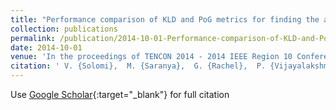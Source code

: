 ```yaml
---
title: "Performance comparison of KLD and PoG metrics for finding the acoustic similarity between phonemes for the development of a polyglot synthesizer"
collection: publications
permalink: /publication/2014-10-01-Performance-comparison-of-KLD-and-PoG-metrics-for-finding-the-acoustic-similarity-between-phonemes-for-the-development-of-a-polyglot-synthesizer
date: 2014-10-01
venue: 'In the proceedings of TENCON 2014 - 2014 IEEE Region 10 Conference'
citation: ' V. {Solomi},  M. {Saranya},  G. {Rachel},  P. {Vijayalakshmi},  T. {Nagarajan}, &quot;Performance comparison of KLD and PoG metrics for finding the acoustic similarity between phonemes for the development of a polyglot synthesizer.&quot; In the proceedings of TENCON 2014 - 2014 IEEE Region 10 Conference, 2014.'
---
```

Use [Google Scholar](https://scholar.google.com/scholar?q=Performance+comparison+of+KLD+and+PoG+metrics+for+finding+the+acoustic+similarity+between+phonemes+for+the+development+of+a+polyglot+synthesizer){:target="_blank"} for full citation
